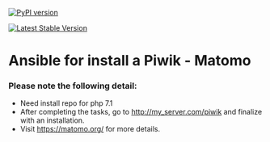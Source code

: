 [![PyPI version](https://img.shields.io/pypi/v/ansible.svg)](https://pypi.python.org/pypi/ansible/2.4.2.0)

[![Latest Stable Version](https://poser.pugx.org/piwik/piwik/v/stable)](https://matomo.org/download/)

# Ansible for install a Piwik - Matomo

### Please note the following detail:
- Need install repo for php 7.1
- After completing the tasks, go to http://my_server.com/piwik and finalize with an installation.
- Visit https://matomo.org/ for more details.

